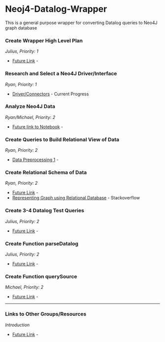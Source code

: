 
# Neoj4-Datalog-Wrapper

This is a general purpose wrapper for converting Datalog queries to Neo4J graph database

### Create Wrapper High Level Plan

_Julius, Priority: 1_
- [Future Link](README.md) - 

### Research and Select a Neo4J Driver/Interface

_Ryan, Priority: 1_
- [Driver/Connectors](https://github.com/mas-dse-rriopell/Neoj4-Datalog-Wrapper/blob/master/Neo4J_Connectors.ipynb) - Current Progress 

### Analyze Neo4J Data

_Ryan/Michael, Priority: 2_ 
- [Future link to Notebook](README.md) - 

### Create Queries to Build Relational View of Data 

_Ryan, Priority: 2_
- [Data Preprocessing 1](README.md) - 

### Create Relational Schema of Data

_Ryan, Priority: 2_
- [Future Link](README.md) - 
- [Representing Graph using Relational Database](http://stackoverflow.com/questions/2968893/representing-graph-using-relational-database) - Stackoverflow

### Create 3-4 Datalog Test Queries
_Julius, Priority: 2_
- [Future Link](README.md) - 

### Create Function parseDatalog
_Julius, Priority: 2_
- [Future Link](README.md) - 

### Create Function querySource
_Michael, Priority: 2_
- [Future Link](README.md) - 

---

### Links to Other Groups/Resources

_Introduction_
- [Future Link](README.md) -  
